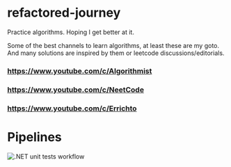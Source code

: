 # refactored-journey
Practice algorithms. Hoping I get better at it.

Some of the best channels to learn algorithms, at least these are my goto.
And many solutions are inspired by them or leetcode discussions/editorials.

### https://www.youtube.com/c/Algorithmist
### https://www.youtube.com/c/NeetCode
### https://www.youtube.com/c/Errichto

# Pipelines
![.NET unit tests workflow](https://github.com/panoskarajohn/refactored-journey/actions/workflows/dotnet.yml/badge.svg)
